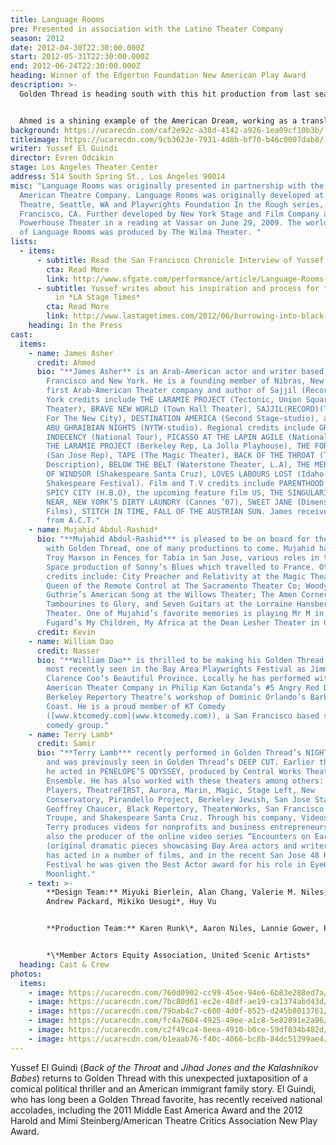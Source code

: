 ```yaml
---
title: Language Rooms
pre: Presented in association with the Latino Theater Company
season: 2012
date: 2012-04-30T22:30:00.000Z
start: 2012-05-31T22:30:00.000Z
end: 2012-06-24T22:30:00.000Z
heading: Winner of the Edgerton Foundation New American Play Award
description: >-
  Golden Thread is heading south with this hit production from last season!


  Ahmed is a shining example of the American Dream, working as a translator in a Homeland Security detainment facility. His friend Nasser, the only other Muslim on the compound, soon brings him some bad news—that his loyalties are being called into question. As office politics take a turn for the absurd all around him, Ahmed realizes that much more than just his job hangs in the balance.
background: https://ucarecdn.com/caf2e92c-a38d-4142-a926-1ea09cf10b3b/
titleimage: https://ucarecdn.com/9cb3623e-7931-4d8b-bf70-b46c0007dab8/
writer: Yussef El Guindi
director: Evren Odcikin
stage: Los Angeles Theater Center
address: 514 South Spring St., Los Angeles 90014
misc: "Language Rooms was originally presented in partnership with the Asian
  American Theatre Company. Language Rooms was originally developed at ACT
  Theatre, Seattle, WA and Playwrights Foundation In the Rough series, San
  Francisco, CA. Further developed by New York Stage and Film Company and the
  Powerhouse Theater in a reading at Vassar on June 29, 2009. The world premiere
  of Language Rooms was produced by The Wilma Theater. "
lists:
  - items:
      - subtitle: Read the San Francisco Chronicle Interview of Yussef about the play
        cta: Read More
        link: http://www.sfgate.com/performance/article/Language-Rooms-Yussef-El-Guindi-play-in-S-F-2323221.php
      - subtitle: Yussef writes about his inspiration and process for *Language Rooms*
          in *LA Stage Times*
        cta: Read More
        link: http://www.lastagetimes.com/2012/06/burrowing-into-black-sites-and-language-rooms/
    heading: In the Press
cast:
  items:
    - name: James Asher
      credit: Ahmed
      bio: "**James Asher** is an Arab-American actor and writer based in San
        Francisco and New York. He is a founding member of Nibras, New York’s
        first Arab-American Theater company and author of Sajjil (Record). New
        York credits include THE LARAMIE PROJECT (Tectonic, Union Square
        Theater), BRAVE NEW WORLD (Town Hall Theater), SAJJIL(RECORD)(Theater
        For The New City), DESTINATION AMERICA (Second Stage-studio), and 1000
        ABU GHRAIBIAN NIGHTS (NYTW-studio). Regional credits include GROSS
        INDECENCY (National Tour), PICASSO AT THE LAPIN AGILE (National Tour),
        THE LARAMIE PROJECT (Berkeley Rep, La Jolla Playhouse), THE FOREIGNER
        (San Jose Rep), TAPE (The Magic Theater), BACK OF THE THROAT (Thick
        Description), BELOW THE BELT (Waterstone Theater, L.A), THE MERRY WIVES
        OF WINDSOR (Shakespeare Santa Cruz), LOVES LABOURS LOST (Idaho
        Shakespeare Festival). Film and T.V credits include PARENTHOOD (NBC),
        SPICY CITY (H.B.O), the upcoming feature film US, THE SINGULARITY IS
        NEAR, NEW YORK’S DIRTY LAUNDRY (Cannes ’07), SWEET JANE (Dimension
        Films), STITCH IN TIME, FALL OF THE AUSTRIAN SUN. James received an MFA
        from A.C.T."
    - name: Mujahid Abdul-Rashid*
      bio: "**Mujahid Abdul-Rashid*** is pleased to be on board for the first time
        with Golden Thread, one of many productions to come. Mujahid has played
        Troy Maxson in Fences for Tabia in San Jose, various roles in the Z
        Space production of Sonny’s Blues which travelled to France. Other
        credits include: City Preacher and Relativity at the Magic Theater;
        Queen of the Remote Control at The Sacramento Theater Co; Woody
        Guthrie’s American Song at the Willows Theater; The Amen Corner,
        Tambourines to Glory, and Seven Guitars at the Lorraine Hansberry
        Theater. One of Mujahid’s favorite memories is playing Mr M in Athol
        Fugard’s My Children, My Africa at the Dean Lesher Theater in Concord."
      credit: Kevin
    - name: William Dao
      credit: Nasser
      bio: "**William Dao** is thrilled to be making his Golden Thread debut. He was
        most recently seen in the Bay Area Playwrights Festival as Jimmy in
        Clarence Coo’s Beautiful Province. Locally he has performed with Asian
        American Theater Company in Philip Kan Gotanda’s #5 Angry Red Drum and
        Berkeley Repertory Theatre’s workshop of Dominic Orlando’s Barbary
        Coast. He is a proud member of KT Comedy
        ([www.ktcomedy.com](www.ktcomedy.com)), a San Francisco based sketch
        comedy group."
    - name: Terry Lamb*
      credit: Samir
      bio: "**Terry Lamb*** recently performed in Golden Thread’s NIGHT OVER ERZINGA
        and was previously seen in Golden Thread’s DEEP CUT. Earlier this year
        he acted in PENELOPE’S ODYSSEY, produced by Central Works Theater
        Ensemble. He has also worked with these theaters among others: Shotgun
        Players, TheatreFIRST, Aurora, Marin, Magic, Stage Left, New
        Conservatory, Pirandello Project, Berkeley Jewish, San Jose Stage,
        Geoffrey Chaucer, Black Repertory, TheaterWorks, San Francisco Mime
        Troupe, and Shakespeare Santa Cruz. Through his company, Videosyncracy,
        Terry produces videos for nonprofits and business entrepreneurs. He is
        also the producer of the online video series “Encounters on Earth”
        (original dramatic pieces showcasing Bay Area actors and writers). Terry
        has acted in a number of films, and in the recent San Jose 48 Hour Film
        Festival he was given the Best Actor award for his role in EyeQ Films’
        Moonlight."
    - text: >-
        **Design Team:** Miyuki Bierlein, Alan Chang, Valerie M. Niles, Darl
        Andrew Packard, Mikiko Uesugi*, Huy Vu


        **Production Team:** Karen Runk\*, Aaron Niles, Lannie Gower, Pat Loeb\* (LA Stage Manager), Wan-Yin Tang, Jesse Brownstein


        *\*Member Actors Equity Association, United Scenic Artists*
  heading: Cast & Crew
photos:
  items:
    - image: https://ucarecdn.com/760d0902-cc99-45ee-94e6-6b83e288ed7a/
    - image: https://ucarecdn.com/7bc80d61-ec2e-48df-ae19-ca1374abd43d/
    - image: https://ucarecdn.com/79bab4c7-c600-4d0f-8525-d245b8013761/
    - image: https://ucarecdn.com/fc4a7604-4925-49ee-a1c8-5e82891e2a96/
    - image: https://ucarecdn.com/c2f49ca4-8eea-4910-b0ce-59df034b482d/
    - image: https://ucarecdn.com/b1eaab76-f40c-4066-bc8b-84dc51399ae4/
---
```

Yussef El Guindi (*Back of the Throat* and *Jihad Jones and the Kalashnikov Babes*) returns to Golden Thread with this unexpected juxtaposition of a comical political thriller and an American immigrant family story. El Guindi, who has long been a Golden Thread favorite, has recently received national accolades, including the 2011 Middle East America Award and the 2012 Harold and Mimi Steinberg/American Theatre Critics Association New Play Award.